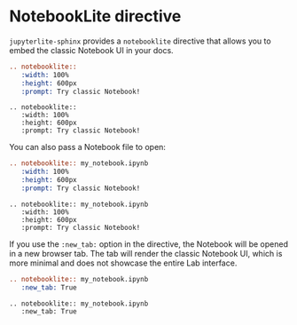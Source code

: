 # NotebookLite directive

`jupyterlite-sphinx` provides a `notebooklite` directive that allows you to embed the classic Notebook UI in your docs.

```rst
.. notebooklite::
   :width: 100%
   :height: 600px
   :prompt: Try classic Notebook!
```

```{eval-rst}
.. notebooklite::
   :width: 100%
   :height: 600px
   :prompt: Try classic Notebook!
```

You can also pass a Notebook file to open:

```rst
.. notebooklite:: my_notebook.ipynb
   :width: 100%
   :height: 600px
   :prompt: Try classic Notebook!
```

```{eval-rst}
.. notebooklite:: my_notebook.ipynb
   :width: 100%
   :height: 600px
   :prompt: Try classic Notebook!
```

If you use the `:new_tab:` option in the directive, the Notebook will be opened in a new browser tab.
The tab will render the classic Notebook UI, which is more minimal and does not showcase the entire
Lab interface.

```rst
.. notebooklite:: my_notebook.ipynb
   :new_tab: True
```

```{eval-rst}
.. notebooklite:: my_notebook.ipynb
   :new_tab: True
```
